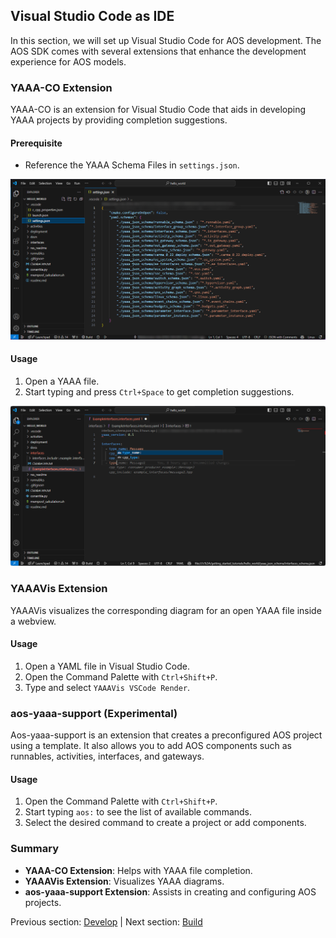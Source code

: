 ## Visual Studio Code as IDE

In this section, we will set up Visual Studio Code for AOS development. The AOS SDK comes with several extensions that enhance the development experience for AOS models.

### YAAA-CO Extension

YAAA-CO is an extension for Visual Studio Code that aids in developing YAAA projects by providing completion suggestions.

#### Prerequisite

- Reference the YAAA Schema Files in `settings.json`.

![settings.json](../res_readme/yaaa_co_settings_json.png)

#### Usage

1. Open a YAAA file.
2. Start typing and press `Ctrl+Space` to get completion suggestions.

![settings.json](../res_readme/yaaa_co_example.png)

### YAAAVis Extension

YAAAVis visualizes the corresponding diagram for an open YAAA file inside a webview.

#### Usage

1. Open a YAML file in Visual Studio Code.
2. Open the Command Palette with `Ctrl+Shift+P`.
3. Type and select `YAAAVis VSCode Render`.

### aos-yaaa-support (Experimental)

Aos-yaaa-support is an extension that creates a preconfigured AOS project using a template. It also allows you to add AOS components such as runnables, activities, interfaces, and gateways.

#### Usage

1. Open the Command Palette with `Ctrl+Shift+P`.
2. Start typing `aos:` to see the list of available commands.
3. Select the desired command to create a project or add components.

### Summary

- **YAAA-CO Extension**: Helps with YAAA file completion.
- **YAAAVis Extension**: Visualizes YAAA diagrams.
- **aos-yaaa-support Extension**: Assists in creating and configuring AOS projects.

Previous section: [Develop](2-develop.md) | Next section: [Build](4-build.md)